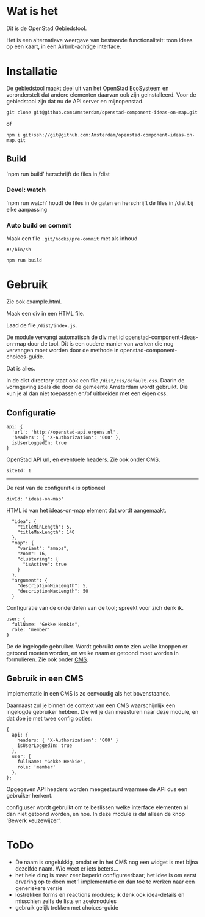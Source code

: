 # Wat is het

Dit is de OpenStad Gebiedstool.

Het is een alternatieve weergave van bestaande functionaliteit: toon ideas op een kaart, in een Airbnb-achtige interface.

# Installatie

De gebiedstool maakt deel uit van het OpenStad EcoSysteem en voronderstelt dat andere elementen daarvan ook zijn geinstalleerd. Voor de gebiedstool zijn dat nu de API server en mijnopenstad.

```git clone git@github.com:Amsterdam/openstad-component-ideas-on-map.git```

of

```npm i git+ssh://git@github.com:Amsterdam/openstad-component-ideas-on-map.git```

## Build

'npm run build' herschrijft de files in /dist

### Devel: watch

'npm run watch' houdt de files in de gaten en herschrijft de files in /dist bij elke aanpassing

### Auto build on commit

Maak een file `.git/hooks/pre-commit` met als inhoud

```
#!/bin/sh

npm run build
```

# Gebruik

Zie ook example.html.

Maak een div in een HTML file.

Laad de file `/dist/index.js`.

De module vervangt automatisch de div met id openstad-component-ideas-on-map door de tool. Dit is een oudere manier van werken die nog vervangen moet worden door de methode in openstad-component-choices-guide.

Dat is alles.

In de dist directory staat ook een file `/dist/css/default.css`. Daarin de vormgeving zoals die door de gemeente Amsterdam wordt gebruikt. Die kun je al dan niet toepassen en/of uitbreiden met een eigen css.

## Configuratie

```
api: {
  'url': 'http://openstad-api.ergens.nl',
  'headers': { 'X-Authorization': '000' },
  isUserLoggedIn: true
}
```

OpenStad API url, en eventuele headers. Zie ook onder [CMS](#gebruik-in-cms).

```
siteId: 1
```

---

De rest van de configuratie is optioneel
```
divId: 'ideas-on-map'
```

HTML id van het ideas-on-map element dat wordt aangemaakt.

```
  "idea": {
    "titleMinLength": 5,
    "titleMaxLength": 140
  },
  "map": {
    "variant": "amaps",
    "zoom": 16,
    "clustering": {
      "isActive": true
    }
  },
  "argument": {
    "descriptionMinLength": 5,
    "descriptionMaxLength": 50
  }
```

Configuratie van de onderdelen van de tool; spreekt voor zich denk ik.

```
user: {
  fullName: "Gekke Henkie",
  role: 'member'
}
```

De de ingelogde gebruiker. Wordt gebruikt om te zien welke knoppen er getoond moeten worden, en welke naam er getoond moet worden in formulieren. Zie ook onder [CMS](#gebruik-in-cms).

## Gebruik in een CMS

Implementatie in een CMS is zo eenvoudig als het bovenstaande.

Daarnaast zul je binnen de context van een CMS waarschijnlijk een ingelogde gebruiker hebben. Die wil je dan meesturen naar deze module, en dat doe je met twee config opties:

```
{
  api: {
    headers: { 'X-Authorization': '000' }
    isUserLoggedIn: true
  },
  user: {
    fullName: "Gekke Henkie",
    role: 'member'
  },
};
```

Opgegeven API headers worden meegestuurd waarmee de API dus een gebruiker herkent.

config.user wordt gebruikt om te beslissen welke interface elementen al dan niet getoond worden, en hoe. In deze module is dat alleen de knop 'Bewerk keuzewijzer'.

# ToDo
- De naam is ongelukkig, omdat er in het CMS nog een widget is met bijna dezelfde naam. Wie weet er iets beters...
- het hele ding is maar zeer beperkt configureerbaar; het idee is om eerst ervaring op te doen met 1 implementatie en dan toe te werken naar een generiekere versie
- lostrekken forms en reactions modules; ik denk ook idea-details en misschien zelfs de lists en zoekmodules
- gebruik gelijk trekken met choices-guide
